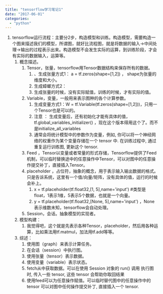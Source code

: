 ```yaml
---
title: "tensorflow学习笔记1"
date: "2017-06-01"
categories: 
  - "python"
---
```


1. tensorflow运行流程：主要分2步，构造模型和训练。构造模型，需要构造一个图来描述我们的模型，所谓图，就好比流程图，就是将数据的输入->中间处理->输出的过程表示出来。构造模型不会发生实际的运算，到训练阶段，才会有实际的数据输入，运算等。
    1. 概念描述。
        1. Tensor，张量，tensorflow用Tensor数据结构来保存所有的数据。
            1. 、生成张量方式1： a = tf.zeros(shape=\[1,2\]) ， shape为张量的维度和大小。
            2. 生成蟑螂方式2：
            3. 生成张量的时候，没有实际赋值，训练的时候，才有实际的值。
        2. Variable，变量，一般用来表示图种的各个计算参数。
            1. 生成变量方式1：W = tf.Variable(tf.zeros(shape=\[1,2\]))，只用一个Tensor也是可以的。
            2. 注意 ： 生成变量后，还有初始化才能有具体的值，tf.global\_variables\_initializer() ，现在这个版本得用这个了。而不是initialize\_all\_variables
            3. 通常会将统计模型中的参数作为变量，例如, 你可以将一个神经网络的权重作为某个变量存储在一个 tensor 中. 在训练过程中, 通过重复运行训练图, 更新这个 tensor.
        3. Feed ，Tensor以变量或者常量的形式存储，Tensorflow提供了Feed机制，可以临时替换途中的任意操作中Tensor，可以对图中的任意操作提交补丁，直接插入Tensor。
        4. placeholder ，占位符，抽象的概念，用于表示输入输出数据的格式。只是告诉系统，这里有一个值/向量/矩阵，没有具体的值，运行的时候会补上。
            1. x = tf.placeholder(tf.float32,\[1, 5\],name='input') #类型是float，1表示1维，5表示5个数据，也就是一个向量。
            2. y = tf.placeholder(tf.float32,\[None, 5\],name='input') ，None表示维数未知，tensorflow会自动处理。
        5. Session，会话。抽象模型的实现者。
    2. 模型构建：
        1. 我觉得吧，这个就是先表示各种Tensor，placeholder，然后用各种运算，比如乘法用tf.matmul，加法用tf.add等等。
    3. 综述：
        1. 使用图（graph）来表示计算任务。
        2. 在会话（session）中执行图。
        3. 使用张量（tensor）表示数据。
        4. 使用变量（variable）表示状态。
        5. fetch从中获取数据。可以在使用 Session 对象的 run() 调用 执行图时, 传入一些 tensor, 这些 tensor 会帮助你取回结果
        6. 使用feed可以为任意操作赋值。可以临时替代图中的任意操作中的 tensor 可以对图中任何操作提交补丁, 直接插入一个 tensor.
